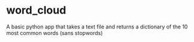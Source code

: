 # word_cloud
A basic python app that takes a text file and returns a dictionary of the 10 most common words (sans stopwords)
